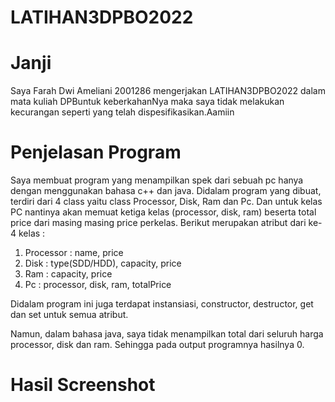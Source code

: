 # LATIHAN3DPBO2022

# Janji
Saya Farah Dwi Ameliani 2001286 mengerjakan LATIHAN3DPBO2022 dalam mata kuliah DPBuntuk keberkahanNya maka saya tidak melakukan kecurangan seperti yang telah dispesifikasikan.Aamiin

# Penjelasan Program
Saya membuat program yang menampilkan spek dari sebuah pc hanya dengan menggunakan bahasa c++ dan java. Didalam program yang dibuat, terdiri dari 4 class yaitu class Processor, Disk, Ram dan Pc. Dan untuk kelas PC nantinya akan memuat ketiga kelas (processor, disk, ram) beserta total price dari masing masing price perkelas.
Berikut merupakan atribut dari ke-4 kelas :
1. Processor : name, price
2. Disk : type(SDD/HDD), capacity, price
3. Ram : capacity, price
4. Pc : processor, disk, ram, totalPrice

Didalam program ini juga terdapat instansiasi, constructor, destructor, get dan set untuk semua atribut.

Namun, dalam bahasa java, saya tidak menampilkan total dari seluruh harga processor, disk dan ram. Sehingga pada output programnya hasilnya 0.


# Hasil Screenshot
